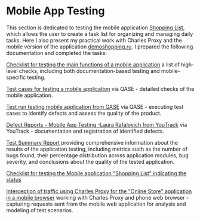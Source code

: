 # Mobile App Testing

This section is dedicated to testing the mobile application [Shopping List]( https://appdistribution.firebase.google.com/pub/i/ef0e71eeb4f2d6a5), which allows the user to create a task list for organizing and managing daily tasks.
Here I also present my practical work with Charles Proxy and the mobile version of the application [demoshopping.ru]( https://demoshopping.ru/).
I prepared the following documentation and completed the tasks:


[Checklist for testing the main functions of a mobile application](https://docs.google.com/spreadsheets/d/1g9vQnbriZvTW9B_8I-AFq-wVARuMB3H1RWj01-Ztjss/edit?usp=sharing) a list of high-level checks, including both documentation-based testing and mobile-specific testing.

[Test cases for testing a mobile application](https://github.com/LRafaL/Mobile/blob/main/Mobile%20App%20Testing%20-%20Laura%20Rafalovich.pdf) via QASE - detailed checks of the mobile application.

[Test run testing mobile application from QASE](https://github.com/LRafaL/Mobile/blob/main/G7-Express%2Brun%2B2024_06_19%20Qase%20Mobile%20App.pdf) via QASE - executing test cases to identify defects and assess the quality of the product.

[Defect Reports - Mobile App Testing -Laura Rafalovich from YouTrack](https://github.com/LRafaL/Mobile/blob/main/YouTrack%20Bug%20reports.xlsx) via YouTrack - documentation and registration of identified defects.

[Test Summary Report](https://github.com/LRafaL/Mobile/blob/main/Test%20Summary%20Report.docx) providing comprehensive information about the results of the application testing, including metrics such as the number of bugs found, their percentage distribution across application modules, bug severity, and conclusions about the quality of the tested application.

[Checklist for testing the Mobile application "Shopping List" indicating the status](https://docs.google.com/spreadsheets/d/1g9vQnbriZvTW9B_8I-AFq-wVARuMB3H1RWj01-Ztjss/edit?usp=sharing)

[Interception of traffic using Charles Proxy for the "Online Store" application in a mobile browser](https://github.com/LRafaL/Mobile/blob/main/Charles%20Proxy%20mobile%20.mp4) working with Charles Proxy and phone web browser - capturing requests sent from the mobile web application for analysis and modeling of test scenarios.



